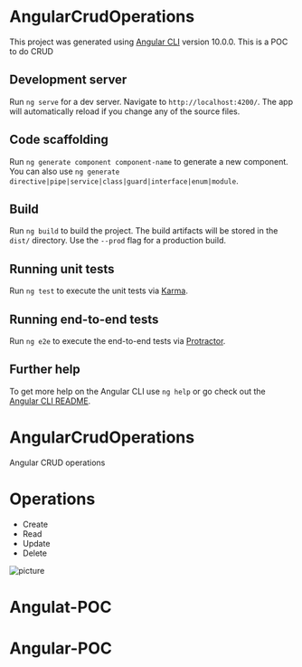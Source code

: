 # AngularCrudOperations

This project was generated using [Angular CLI](https://github.com/angular/angular-cli) version 10.0.0.
This is a POC to do CRUD

## Development server

Run `ng serve` for a dev server. Navigate to `http://localhost:4200/`. The app will automatically reload if you change any of the source files.

## Code scaffolding

Run `ng generate component component-name` to generate a new component. You can also use `ng generate directive|pipe|service|class|guard|interface|enum|module`.

## Build

Run `ng build` to build the project. The build artifacts will be stored in the `dist/` directory. Use the `--prod` flag for a production build.

## Running unit tests

Run `ng test` to execute the unit tests via [Karma](https://karma-runner.github.io).

## Running end-to-end tests

Run `ng e2e` to execute the end-to-end tests via [Protractor](http://www.protractortest.org/).

## Further help

To get more help on the Angular CLI use `ng help` or go check out the [Angular CLI README](https://github.com/angular/angular-cli/blob/master/README.md).

# AngularCrudOperations
Angular CRUD operations

# Operations
  * Create
  * Read
  * Update
  * Delete

![picture](./src/assets/CRUD.gif)
# Angulat-POC
# Angular-POC
